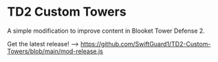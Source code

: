 # TD2 Custom Towers

A simple modification to improve content in Blooket Tower Defense 2.

Get the latest release! --> https://github.com/SwiftGuard1/TD2-Custom-Towers/blob/main/mod-release.js
